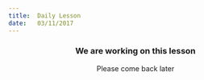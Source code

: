 ```yaml
---
title:  Daily Lesson
date:   03/11/2017
---
```


### <center>We are working on this lesson</center>
<center>Please come back later</center>